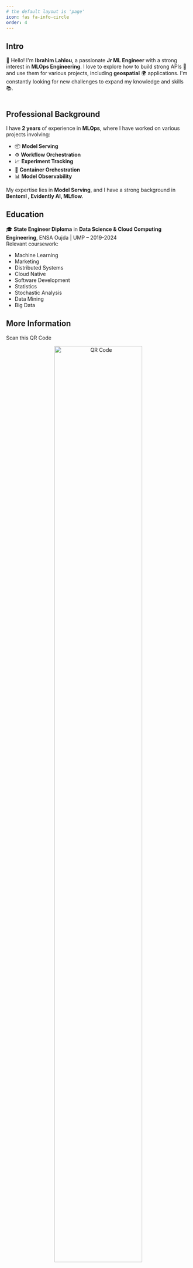```yaml
---
# the default layout is 'page'
icon: fas fa-info-circle
order: 4
---
```


## Intro

👋 Hello! I'm **Ibrahim Lahlou**, a passionate **Jr ML Engineer** with a strong interest in **MLOps Engineering**. I love to explore how to build strong APIs 🚀 and use them for various projects, including **geospatial** 🌍 applications. I'm constantly looking for new challenges to expand my knowledge and skills 📚.

<link rel="icon" type="image/x-icon" href="{{ '/assets/img/favicons/ild01@4x.ico' | relative_url }}">
<figure><center><img src="https://gcloud.devoteam.com/wp-content/uploads/sites/32/2022/03/new-innovation-in-AI-banner.jpeg" alt=""></center></figure>

## Professional Background
I have **2 years** of experience in **MLOps**, where I have worked on various projects involving:
- 📦 **Model Serving**
- ⚙️ **Workflow Orchestration**
- 📈 **Experiment Tracking**
- 🐙 **Container Orchestration**
- 📊 **Model Observability**


My expertise lies in **Model Serving**, and I have a strong background in **Bentoml , Evidently AI, MLflow**.

## Education
🎓 **State Engineer Diploma** in **Data Science & Cloud Computing Engineering**, ENSA Oujda | UMP – 2019-2024  
Relevant coursework:  
- Machine Learning
- Marketing
- Distributed Systems  
- Cloud Native  
- Software Development  
- Statistics  
- Stochastic Analysis  
- Data Mining  
- Big Data

## More Information

Scan this QR Code 

<div style="text-align: center;">
  <figure style="margin: 0; padding: 0;">
    <img src="https://i.imgur.com/VyrpZWn.png" alt="QR Code" style="width: 80%; max-width: 300px; height: auto;">
  </figure>
</div>



QR codes offer a fast and touchless way to access content with just your smartphone camera. By simply pointing the camera at the code, it instantly directs you to the relevant digital resource—no need to type URLs or download special apps. This makes QR codes highly convenient for users and a powerful tool for businesses to track engagement and enhance marketing efficiency.



